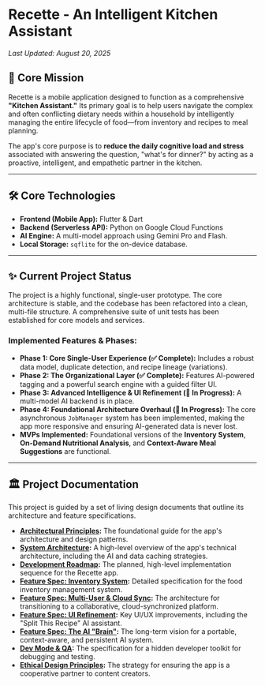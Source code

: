 # Recette - An Intelligent Kitchen Assistant

*Last Updated: August 20, 2025*

## 🚀 Core Mission

Recette is a mobile application designed to function as a comprehensive **"Kitchen Assistant."** Its primary goal is to help users navigate the complex and often conflicting dietary needs within a household by intelligently managing the entire lifecycle of food—from inventory and recipes to meal planning.

The app's core purpose is to **reduce the daily cognitive load and stress** associated with answering the question, "what's for dinner?" by acting as a proactive, intelligent, and empathetic partner in the kitchen.

---

## 🛠️ Core Technologies

* **Frontend (Mobile App):** Flutter & Dart
* **Backend (Serverless API):** Python on Google Cloud Functions
* **AI Engine:** A multi-model approach using Gemini Pro and Flash.
* **Local Storage:** `sqflite` for the on-device database.

---

## ✨ Current Project Status

The project is a highly functional, single-user prototype. The core architecture is stable, and the codebase has been refactored into a clean, multi-file structure. A comprehensive suite of unit tests has been established for core models and services.

### Implemented Features & Phases:

* **Phase 1: Core Single-User Experience (✅ Complete):** Includes a robust data model, duplicate detection, and recipe lineage (variations).
* **Phase 2: The Organizational Layer (✅ Complete):** Features AI-powered tagging and a powerful search engine with a guided filter UI.
* **Phase 3: Advanced Intelligence & UI Refinement (🔄 In Progress):** A multi-model AI backend is in place.
* **Phase 4: Foundational Architecture Overhaul (🔄 In Progress):** The core asynchronous `JobManager` system has been implemented, making the app more responsive and ensuring AI-generated data is never lost.
* **MVPs Implemented:** Foundational versions of the **Inventory System**, **On-Demand Nutritional Analysis**, and **Context-Aware Meal Suggestions** are functional.

---

## 🏛️ Project Documentation

This project is guided by a set of living design documents that outline its architecture and feature specifications.

* **[Architectural Principles](./docs/00_ARCHITECTURAL_PRINCIPLES.md):** The foundational guide for the app's architecture and design patterns.
* **[System Architecture](./docs/01_SYSTEM_ARCHITECTURE.md):** A high-level overview of the app's technical architecture, including the AI and data caching strategies.
* **[Development Roadmap](./docs/02_ROADMAP.md):** The planned, high-level implementation sequence for the Recette app.
* **[Feature Spec: Inventory System](./docs/03_FEATURE_INVENTORY_SYSTEM.md):** Detailed specification for the food inventory management system.
* **[Feature Spec: Multi-User & Cloud Sync](./docs/04_FEATURE_MULTI_USER.md):** The architecture for transitioning to a collaborative, cloud-synchronized platform.
* **[Feature Spec: UI Refinement](./docs/05_FEATURE_UI_REFINEMENT.md):** Key UI/UX improvements, including the "Split This Recipe" AI assistant.
* **[Feature Spec: The AI "Brain"](./docs/06_FEATURE_AI_BRAIN.md):** The long-term vision for a portable, context-aware, and persistent AI system.
* **[Dev Mode & QA](./docs/07_DEVELOPER_MODE_AND_QA.md):** The specification for a hidden developer toolkit for debugging and testing.
* **[Ethical Design Principles](./docs/08_ETHICAL_DESIGN.md):** The strategy for ensuring the app is a cooperative partner to content creators.